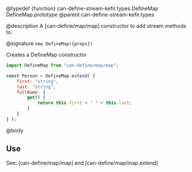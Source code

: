@typedef {function} can-define-stream-kefir.types.DefineMap DefineMap.prototype
@parent can-define-stream-kefir.types

@description A [can-define/map/map] constructor to add stream methods to.

@signature `new DefineMap({props})`

Creates a DefineMap constructor

```js
import DefineMap from "can-define/map/map";

const Person = DefineMap.extend( {
	first: "string",
	last: "string",
	fullName: {
		get() {
			return this.first + " " + this.last;
		}
	}
} );
```

@body

## Use

See: [can-define/map/map] and [can-define/map/map.extend]
